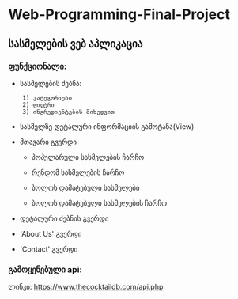 ﻿# Web-Programming-Final-Project

## სასმელების ვებ აპლიკაცია

### ფუნქციონალი:

* სასმელების ძებნა:

~~~
	1) კატეგორიები
	2) ფილტრი
	3) ინგრედიენტების მიხედვით
~~~

	
* სასმელზე დეტალური ინფორმაციის გამოტანა(View)

* მთავარი გვერდი
	* პოპულარული სასმელების ჩარჩო

	* რენდომ სასმელების ჩარჩო
	
	* ბოლოს დამატებული სასმელები

	* ბოლოს დამატებული სასმელების ჩარჩო
	
* დეტალური ძებნის გვერდი

* 'About Us' გვერდი

* 'Contact' გვერდი

### გამოყენებული api:
ლინკი: https://www.thecocktaildb.com/api.php



